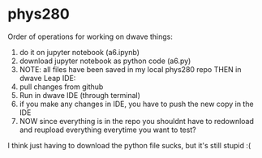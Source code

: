 # phys280

Order of operations for working on dwave things:
1. do it on jupyter notebook (a6.ipynb)
2. download jupyter notebook as python code (a6.py)
3. NOTE: all files have been saved in my local phys280 repo
THEN in dwave Leap IDE:
4. pull changes from github
5. Run in dwave IDE (through terminal)
6. if you make any changes in IDE, you have to push the new copy in the IDE
7. NOW since everything is in the repo you shouldnt have to redownload and reupload everything everytime you want to test?

I think just having to download the python file sucks, but it's still stupid :(
